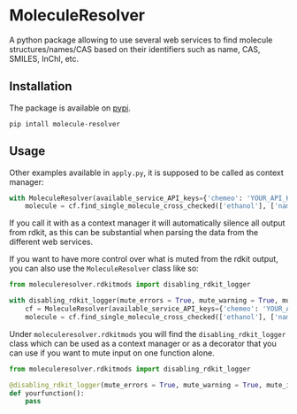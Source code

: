 # MoleculeResolver

A python package allowing to use several web services to find molecule structures/names/CAS based on their identifiers such as name, CAS, SMILES, InChI, etc.


## Installation

The package is available on [pypi](https://pypi.org/project/molecule-resolver/).

```
pip intall molecule-resolver
```

## Usage

Other examples available in `apply.py`, it is supposed to be called as context manager:

```python
with MoleculeResolver(available_service_API_keys={'chemeo': 'YOUR_API_KEY'}) as cf:
    molecule = cf.find_single_molecule_cross_checked(['ethanol'], ['name'], minimum_number_of_cross_checks=1)
```

If you call it with as a context manager it will automatically silence all output from rdkit, as this can be substantial when parsing the data from the different web services.

If you want to have more control over what is muted from the rdkit output, you can also use the `MoleculeResolver` class like so:

```python
from moleculeresolver.rdkitmods import disabling_rdkit_logger

with disabling_rdkit_logger(mute_errors = True, mute_warning = True, mute_info = True, mute_debug = True):
    cf = MoleculeResolver(available_service_API_keys={'chemeo': 'YOUR_API_KEY'})
    molecule = cf.find_single_molecule_cross_checked(['ethanol'], ['name'], minimum_number_of_cross_checks=1)
```

Under `moleculeresolver.rdkitmods` you will find the `disabling_rdkit_logger` class which can be used as a context manager or as a decorator that you can use if you want to mute input on one function alone.

```python
from moleculeresolver.rdkitmods import disabling_rdkit_logger

@disabling_rdkit_logger(mute_errors = True, mute_warning = True, mute_info = True, mute_debug = True)
def yourfunction():
    pass
```